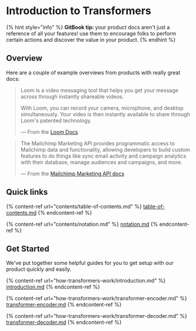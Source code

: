 # Introduction to Transformers



{% hint style="info" %}
**GitBook tip:** your product docs aren't just a reference of all your features! use them to encourage folks to perform certain actions and discover the value in your product.
{% endhint %}

## Overview

Here are a couple of example overviews from products with really great docs:

> Loom is a video messaging tool that helps you get your message across through instantly shareable videos.
>
> With Loom, you can record your camera, microphone, and desktop simultaneously. Your video is then instantly available to share through Loom's patented technology.
>
> — From the [Loom Docs](https://support.loom.com/hc/en-us/articles/360002158057-What-is-Loom-)

> The Mailchimp Marketing API provides programmatic access to Mailchimp data and functionality, allowing developers to build custom features to do things like sync email activity and campaign analytics with their database, manage audiences and campaigns, and more.
>
> — From the [Mailchimp Marketing API docs](https://mailchimp.com/developer/marketing/docs/fundamentals/)

## Quick links

{% content-ref url="contents/table-of-contents.md" %}
[table-of-contents.md](contents/table-of-contents.md)
{% endcontent-ref %}

{% content-ref url="contents/notation.md" %}
[notation.md](contents/notation.md)
{% endcontent-ref %}

## Get Started

We've put together some helpful guides for you to get setup with our product quickly and easily.

{% content-ref url="how-transformers-work/introduction.md" %}
[introduction.md](how-transformers-work/introduction.md)
{% endcontent-ref %}

{% content-ref url="how-transformers-work/transformer-encoder.md" %}
[transformer-encoder.md](how-transformers-work/transformer-encoder.md)
{% endcontent-ref %}

{% content-ref url="how-transformers-work/transformer-decoder.md" %}
[transformer-decoder.md](how-transformers-work/transformer-decoder.md)
{% endcontent-ref %}
